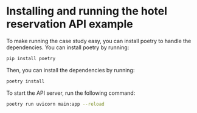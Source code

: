 # Installing and running the hotel reservation API example

To make running the case study easy, you can install poetry to handle the dependencies. You can install poetry by running:

```bash
pip install poetry
```

Then, you can install the dependencies by running:

```bash
poetry install
```

To start the API server, run the following command:

```bash
poetry run uvicorn main:app --reload
```
